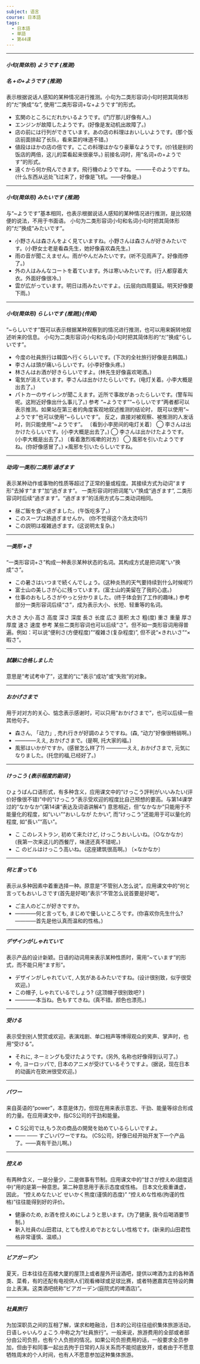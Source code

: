 ```yaml
---
subject: 语言
course: 日本語
tags:
  - 日本語
  - 単語
  - 第44课
---
```



---


##### 小句(简体形) ようです {推测}
##### 名 +の+ようです {推测}
表示根据说话人感知的某种情况进行推测。小句为二类形容词小句时把其简体形的“だ”换成“な”, 
使用“二类形容词+な+ようです”的形式。
- 玄関のところにだれかいるようです。(门厅那儿好像有人。)
- エンジンが故障したようです。(好像是发动机出故障了。)
- 店の前には行列ができています。あの店の料理はおいしいようです。(那个饭店前面排起了长队，看来菜的味道不错。)
- 値段はほかの店の倍です。ここの料理はかなり豪華なようです。(价钱是别的饭店的两倍，这儿的菜看起来很豪华。)
前接名词时，用“名词+の+ようです”的形式。
- 遠くから何か飛んできます。飛行機のようですね。
———そのようですね。(什么东西从远处飞过来了，好像是飞机。——好像是。)


---

##### 小句(简体形) みたいです {推测}
与“~ようです”基本相同，也表示根据说话人感知的某种情况进行推测，是比较随便的说法，不用于书面语。
小句为二类形容词小句和名词小句时把其简体形的“だ”换成“みたいです”。
- 小野さんは森さんをよく見ていますね。小野さんは森さんが好きみたいです。(小野女士老是看森先生，她好像喜欢森先生。)
- 雨の音が聞こえません。雨がやんだみたいです。(听不见雨声了。好像雨停了。)
- 外の人はみんなコートを着ています。外は寒いみたいです。(行人都穿着大衣。外面好像很冷。)
- 雲が広がっています。明日は雨みたいですよ。(云层向四周蔓延。明天好像要下雨。)


---


##### 小句(简体形) らしいです {推测]}{传闻}
“~らしいです”既可以表示根据某种观察到的情况进行推测，也可以用来婉转地叙述听来的信息。
小句为二类形容词小句和名词小句时把其简体形的“だ”换成“らしいです”。
- 今度の社員旅行は韓国へ行くらしいです。(下次的全社旅行好像是去韩国。)
- 李さんは頭が痛いらしいです。(小李好像头疼。)
- 林さんはお酒が好きらしいですよ。(林先生好像喜欢喝酒。)
- 電気が消えています。李さんは出かけたらしいです。(电灯关着。小李大概是出去了。)
- パトカーのサイレンが聞こえます。近所で事故があったらしいです。(警车叫呢。这附近好像出什么事儿了。)
参考 “~ようです”“~らしいです”两者都可以表示推测。如果站在第三者的角度客观地叙述推测的结论时， 既可以使用“~ようです”也可以使用“~らしいです”。
反之，直接对被观察、被推测的人发话时，则只能使用“~ようです”。
〔看到小李房间的电灯关着〕
◯ 李さんは出かけたらしいです。(小李大概是出去了。)
◯ 李さんは出かけたようです。(小李大概是出去了。)
〔看着激烈咳嗽的对方〕
◯ 風邪を引いたようですね。(你好像感冒了。)
×風邪を引いたらしいですね。


---


##### 动词/一类形/二类形 過ぎます
表示某种动作或事物的性质等超过了正常的量或程度。其接续方式为动词“ます形”去掉す“ます”加“過ぎます”。
一类形容词时把词尾“い”换成“過ぎます”, 
二类形容词时后续“過ぎます”。“過ぎます”的活用方式与二类动词相同。
- 昼ご飯を食べ過ぎました。(午饭吃多了。)
- このスープは熱過ぎませんか。 (你不觉得这个汤太烫吗?)
- この説明は複雑過ぎます。(这说明太复杂。)


---


##### 一类形 +さ
“一类形容词+さ”构成一种表示某种状态的名词。其构成方式是把词尾“い”换成“さ”。
- この暑さはいつまで続くんでしょう。(这种炎热的天气要持续到什么时候呢?)
- 富士山の美しさが心に残っています。(富士山的美留在了我的心底。)
- 仕事のおもしろさがやっと分かりました。(终于体会到了工作的趣味。)
参考 部分一类形容词后续“さ”，成为表示大小、长短、轻重等的名词。

 大きさ 大小
高さ 高度 
深さ 深度
長さ 长度 
広さ 面积 
太さ 粗(度)
重さ 重量 
厚さ 厚度 
速さ 速度
参考 某些二类形容词也可以后续“さ”。但不如一类形容词用得普遍。例如：可以说“便利さ(方便程度)”“複雑さ(复杂程度)”, 但不说“×きれいさ”“×暇さ”。


---


##### 試験に合格しました
意思是“考试考中了”，这里的“に”表示“成功”或“失败”的对象。


---


##### おかげさまで
用于对对方的关心、惦念表示感谢时，可以只用“おかげさまで”，也可以后续一些其他句子。
- 森さん, 「动力」, 売れ行きが好調のようですね。(森, “动力”好像很畅销啊。)
- ————ええ, おかげさまで。(是啊, 托大家的福。)
- 風邪はいかがですか。(感冒怎么样了?)
————ええ, おかげさまで, 元気になりました。(托您的福,已经好了。)


---


##### けっこう {表示程度的副词 }
ひょうばん口语形式，有多种含义，应用课文中的“けっこう評判がいいみたい(评价好像很不错)”中的“けっこう”表示受欢迎的程度比自己预想的要高。与第14课学过的“なかなか”(第14课“表达及词语讲解4”) 意思相近，但“なかなか”只能用于不能量化的程度，如“いい”“おいしなが たかい”, 而“けっこう”还能用于可以量化的程度, 如“長い”“高い”。
- こ このレストラン, 初めて来たけど, けっこうおいしいね。〔○なかなか〕
(我第一次来这儿的西餐厅，味道还真不错呢。)
-  こ のビルはけっこう高いね。(这座建筑很高啊。) 〔×なかなか〕


---


##### 何と言っても
表示从多种因素中着重选择一种。原意是“不管别人怎么说”。应用课文中的“何と言ってもおいしさです(首先是好喝)”表示“不管怎么说首要是好喝”。
- ご主人のどこが好きですか。
- ————何と言っても, まじめで優しいところです。(你喜欢你先生什么?————首先是他认真而温和的性格。)


---


##### デザインがしゃれていて
表示产品的设计新颖。日语的动词用来表示某种性质时，需用“~ています”的形式，而不能只用“ます形”。
- デザインがしゃれていて, 人気があるみたいですね。(设计很别致，似乎很受欢迎。)
- この帽子, しゃれているでしょう? (这顶帽子很别致吧? )
- ————本当ね。色もすてきね。(真不错。颜色也漂亮。)


---


##### 受ける
表示受到别人赞赏或欢迎。表演戏剧、单口相声等博得观众的笑声、掌声时，也用“受ける”。
- それに, ネーミングも受けたようです。(另外, 名称也好像得到认可了。)
-  今, ヨーロッパで, 日本のアニメが受けているそうですよ。(据说，现在日本的动画片在欧洲很受欢迎。)


---


##### パワー
来自英语的“power”，本意是体力，但现在用来表示意志、干劲、能量等综合形成的力量。在应用课文中，指CS公司的干劲和能量。
- C S公司では,もう次の商品の開発を始めているらしいですよ。
- —— —— すごいパワーですね。
(CS公司，好像已经开始开发下一个产品了。——真有干劲儿啊。)


---


##### 控えめ
有两种含义，一是分量少，二是做事有节制。应用课文中的“甘さが控えめ(甜度适中)”用的是第一种意思。第二种意思用于表示态度或性格。 日本文化极重谦虚，因此， “控えめなたいど  せいかく熊度(谨慎的态度)” “控えめな性格(拘谨的性格)”往往能得到好的评价。
- 健康のため, お酒を控えめにしようと思います。(为了健康, 我今后喝酒要节制。)
- 新入社員の山田君は, とても控えめでおとなしい性格です。(新来的山田君性格非常谨慎、温顺。)


---


##### ビアガーデン
夏天，日本往往在高楼大厦的屋顶上或者屋外开设酒吧，提供以啤酒为主的各种酒类、菜肴，有的还配有电视供人们观看棒球或足球比赛，或者特邀嘉宾在特设的舞台上表演。这类酒吧统称“ビアガーデン(庭院式的啤酒店)”。


---


##### 社員旅行
为加深职员之间的互相了解，谋求和睦融洽，日本的公司往往组织集体旅游活动， 日语しゃいんりょこう.中称之为“社員旅行”。一般来说，旅游费用的全部或者部分由公司负担，也有个人负担的情况。如果公司负担费用的话，一般要求全员参加，但由于和同事一起出去拘于日常的人际关系而不能彻底放开，或者由于不愿意牺牲周末的个人时间，也有人不愿意参加这种集体旅游。